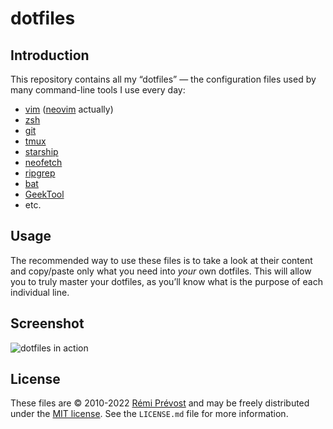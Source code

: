 # dotfiles

## Introduction

This repository contains all my “dotfiles” — the configuration files used by many command-line tools I use every day:

* [vim](https://www.vim.org) ([neovim](https://neovim.io) actually)
* [zsh](https://www.zsh.org)
* [git](https://git-scm.com)
* [tmux](https://tmux.github.io)
* [starship](https://starship.rs/)
* [neofetch](https://github.com/dylanaraps/neofetch)
* [ripgrep](https://github.com/BurntSushi/ripgrep)
* [bat](https://github.com/sharkdp/bat)
* [GeekTool](https://www.tynsoe.org/geektool/)
* etc.

## Usage

The recommended way to use these files is to take a look at their content and copy/paste only what you need into _your_ own dotfiles. This will allow you to truly master your dotfiles, as you’ll know what is the purpose of each individual line.

## Screenshot

![dotfiles in action](https://user-images.githubusercontent.com/11348/173559485-ff4c3409-1f27-43d1-a5f1-d9852e4bcd4a.jpg)

## License

These files are © 2010-2022 [Rémi Prévost](https://exomel.com) and may be freely distributed under the [MIT license](https://github.com/remi/dotfiles/blob/master/LICENSE.md). See the `LICENSE.md` file for more information.
